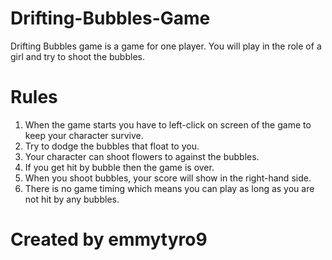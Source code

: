 # Drifting-Bubbles-Game

Drifting Bubbles game is a game for one player. You will play in the role of a girl and try to shoot the bubbles.

# Rules
1. When the game starts you have to left-click on screen of the game to keep your character survive.
2. Try to dodge the bubbles that float to you.
3. Your character can shoot flowers to against the bubbles.
4. If you get hit by bubble then the game is over.
5. When you shoot bubbles, your score will show in the right-hand side.
6. There is no game timing which means you can play as long as you are not hit by any bubbles.

# Created by emmytyro9
